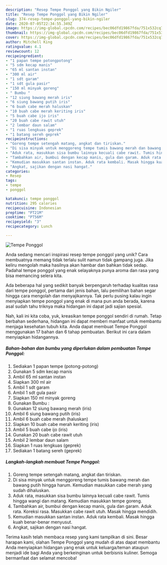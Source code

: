 ```yaml
---
description: "Resep Tempe Ponggol yang Bikin Ngiler"
title: "Resep Tempe Ponggol yang Bikin Ngiler"
slug: 374-resep-tempe-ponggol-yang-bikin-ngiler
date: 2020-07-05T22:34:55.349Z
image: https://img-global.cpcdn.com/recipes/bec06dfd19867fda/751x532cq70/tempe-ponggol-foto-resep-utama.jpg
thumbnail: https://img-global.cpcdn.com/recipes/bec06dfd19867fda/751x532cq70/tempe-ponggol-foto-resep-utama.jpg
cover: https://img-global.cpcdn.com/recipes/bec06dfd19867fda/751x532cq70/tempe-ponggol-foto-resep-utama.jpg
author: Mitchell King
ratingvalue: 4.1
reviewcount: 12
recipeingredient:
- "1 papan tempe potongpotong"
- "5 sdm kecap manis"
- "65 ml santan instan"
- "300 ml air"
- "1 sdt garam"
- "1 sdt gula pasir"
- "150 ml minyak goreng"
- " Bumbu "
- "12 siung bawang merah iris"
- "6 siung bawang putih iris"
- "6 buah cabe merah haluskan"
- "10 buah cabe merah keriting iris"
- "5 buah cabe ijo iris"
- "20 buah cabe rawit utuh"
- "2 lembar daun salam"
- "1 ruas lengkuas geprek"
- "1 batang sereh geprek"
recipeinstructions:
- "Goreng tempe setengah matang, angkat dan tiriskan."
- "Di sisa minyak untuk menggoreng tempe tumis bawang merah dan bawang putih hingga harum. Kemudian masukkan cabe merah yang sudah dihaluskan."
- "Aduk rata, masukkan sisa bumbu lainnya kecuali cabe rawit. Tumis hingga wangi dan matang. Kemudian masukkan tempe goreng."
- "Tambahkan air, bumbui dengan kecap manis, gula dan garam. Aduk rata. Koreksi rasa. Masukkan cabe rawit utuh. Masak hingga mendidih."
- "Kemudian masukkan santan instan. Aduk rata kembali. Masak hingga kuah benar-benar menyusut."
- "Angkat, sajikan dengan nasi hangat."
categories:
- Resep
tags:
- tempe
- ponggol

katakunci: tempe ponggol 
nutrition: 295 calories
recipecuisine: Indonesian
preptime: "PT21M"
cooktime: "PT56M"
recipeyield: "3"
recipecategory: Lunch

---
```



![Tempe Ponggol](https://img-global.cpcdn.com/recipes/bec06dfd19867fda/751x532cq70/tempe-ponggol-foto-resep-utama.jpg)

Anda sedang mencari inspirasi resep tempe ponggol yang unik? Cara membuatnya memang tidak terlalu sulit namun tidak gampang juga. Jika keliru mengolah maka hasilnya akan hambar dan bahkan tidak sedap. Padahal tempe ponggol yang enak selayaknya punya aroma dan rasa yang bisa memancing selera kita.



Ada beberapa hal yang sedikit banyak berpengaruh terhadap kualitas rasa dari tempe ponggol, pertama dari jenis bahan, lalu pemilihan bahan segar hingga cara mengolah dan menyajikannya. Tak perlu pusing kalau ingin menyiapkan tempe ponggol yang enak di mana pun anda berada, karena asal sudah tahu triknya maka hidangan ini dapat jadi sajian spesial.


Nah, kali ini kita coba, yuk, kreasikan tempe ponggol sendiri di rumah. Tetap berbahan sederhana, hidangan ini dapat memberi manfaat untuk membantu menjaga kesehatan tubuh kita. Anda dapat membuat Tempe Ponggol menggunakan 17 bahan dan 6 tahap pembuatan. Berikut ini cara dalam menyiapkan hidangannya.

<!--inarticleads1-->

##### Bahan-bahan dan bumbu yang diperlukan dalam pembuatan Tempe Ponggol:

1. Sediakan 1 papan tempe (potong-potong)
1. Gunakan 5 sdm kecap manis
1. Ambil 65 ml santan instan
1. Siapkan 300 ml air
1. Ambil 1 sdt garam
1. Ambil 1 sdt gula pasir
1. Siapkan 150 ml minyak goreng
1. Gunakan  Bumbu :
1. Gunakan 12 siung bawang merah (iris)
1. Ambil 6 siung bawang putih (iris)
1. Ambil 6 buah cabe merah (haluskan)
1. Siapkan 10 buah cabe merah keriting (iris)
1. Ambil 5 buah cabe ijo (iris)
1. Gunakan 20 buah cabe rawit utuh
1. Ambil 2 lembar daun salam
1. Siapkan 1 ruas lengkuas (geprek)
1. Sediakan 1 batang sereh (geprek)




<!--inarticleads2-->

##### Langkah-langkah membuat Tempe Ponggol:

1. Goreng tempe setengah matang, angkat dan tiriskan.
1. Di sisa minyak untuk menggoreng tempe tumis bawang merah dan bawang putih hingga harum. Kemudian masukkan cabe merah yang sudah dihaluskan.
1. Aduk rata, masukkan sisa bumbu lainnya kecuali cabe rawit. Tumis hingga wangi dan matang. Kemudian masukkan tempe goreng.
1. Tambahkan air, bumbui dengan kecap manis, gula dan garam. Aduk rata. Koreksi rasa. Masukkan cabe rawit utuh. Masak hingga mendidih.
1. Kemudian masukkan santan instan. Aduk rata kembali. Masak hingga kuah benar-benar menyusut.
1. Angkat, sajikan dengan nasi hangat.




Terima kasih telah membaca resep yang kami tampilkan di sini. Besar harapan kami, olahan Tempe Ponggol yang mudah di atas dapat membantu Anda menyiapkan hidangan yang enak untuk keluarga/teman ataupun menjadi ide bagi Anda yang berkeinginan untuk berbisnis kuliner. Semoga bermanfaat dan selamat mencoba!
